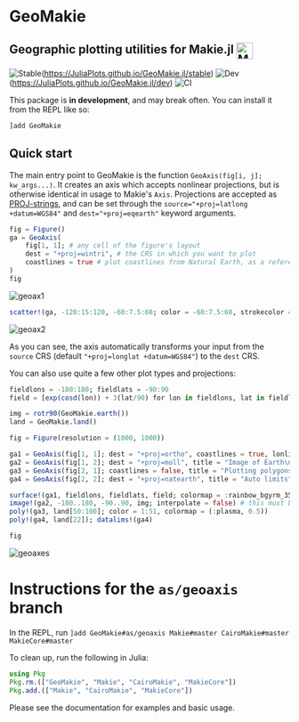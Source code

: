 # GeoMakie

## Geographic plotting utilities for Makie.jl <a href = "https://www.github.com/JuliaPlots/Makie.jl"><img src="https://raw.githubusercontent.com/JuliaPlots/Makie.jl/master/assets/logo.png" alt="Makie.jl" height="30" align = "top"></a>

![Stable](https://img.shields.io/badge/docs-stable-blue.svg)(https://JuliaPlots.github.io/GeoMakie.jl/stable)
![Dev](https://img.shields.io/badge/docs-dev-blue.svg)(https://JuliaPlots.github.io/GeoMakie.jl/dev)
![CI](https://github.com/JuliaPlots/GeoMakie.jl/actions/workflows/ci.yml/badge.svg)

This package is **in development**, and may break often.  You can install it from the REPL like so:
```julia
]add GeoMakie
```

## Quick start

The main entry point to GeoMakie is the function `GeoAxis(fig[i, j]; kw_args...)`.  It creates an axis which accepts nonlinear projections, but is otherwise identical in usage to Makie's `Axis`.
Projections are accepted as [PROJ-strings](https://proj.org/operations/projections/index.html), and can be set through the `source="+proj=latlong +datum=WGS84"` and `dest="+proj=eqearth"` keyword arguments.


```julia
fig = Figure()
ga = GeoAxis(
    fig[1, 1]; # any cell of the figure's layout
    dest = "+proj=wintri", # the CRS in which you want to plot
    coastlines = true # plot coastlines from Natural Earth, as a reference.
)
fig
```
![geoax1](https://user-images.githubusercontent.com/32143268/165352924-32f82178-54b1-4b3a-9821-2348581c3a84.svg)

```julia
scatter!(ga, -120:15:120, -60:7.5:60; color = -60:7.5:60, strokecolor = (:black, 0.2)); fig
```
![geoax2](https://user-images.githubusercontent.com/32143268/165353013-ec6c4230-be7e-4dbc-a8c8-7e40204ebf80.svg)


As you can see, the axis automatically transforms your input from the `source`
CRS (default `"+proj=longlat +datum=WGS84"`) to the `dest` CRS.

You can also use quite a few other plot types and projections:
```julia
fieldlons = -180:180; fieldlats = -90:90
field = [exp(cosd(lon)) + 3(lat/90) for lon in fieldlons, lat in fieldlats]

img = rotr90(GeoMakie.earth())
land = GeoMakie.land()

fig = Figure(resolution = (1000, 1000))

ga1 = GeoAxis(fig[1, 1]; dest = "+proj=ortho", coastlines = true, lonlims = (-90, 90), title = "Orthographic\n ")
ga2 = GeoAxis(fig[1, 2]; dest = "+proj=moll", title = "Image of Earth\n ")
ga3 = GeoAxis(fig[2, 1]; coastlines = false, title = "Plotting polygons")
ga4 = GeoAxis(fig[2, 2]; dest = "+proj=natearth", title = "Auto limits") # you can plot geodata on regular axes too

surface!(ga1, fieldlons, fieldlats, field; colormap = :rainbow_bgyrm_35_85_c69_n256, shading = false)
image!(ga2, -180..180, -90..90, img; interpolate = false) # this must be included
poly!(ga3, land[50:100]; color = 1:51, colormap = (:plasma, 0.5))
poly!(ga4, land[22]); datalims!(ga4)

fig
```
![geoaxes](https://user-images.githubusercontent.com/32143268/165358447-ab1aa721-d457-4710-979c-d361080eae52.svg)


# Instructions for the `as/geoaxis` branch
In the REPL, run `]add GeoMakie#as/geoaxis Makie#master CairoMakie#master MakieCore#master`

To clean up, run the following in Julia:
```julia
using Pkg
Pkg.rm.(["GeoMakie", "Makie", "CairoMakie", "MakieCore"])
Pkg.add.(["Makie", "CairoMakie", "MakieCore"])
```

Please see the documentation for examples and basic usage.
